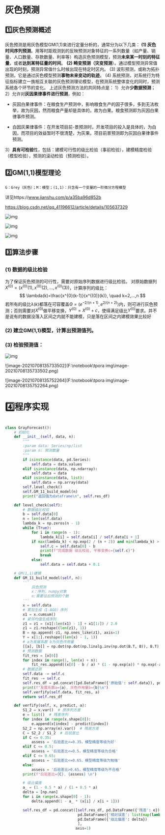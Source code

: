 # 灰色预测

## 1️⃣灰色预测概述

灰色预测是用灰色模型GM(1,1)来进行定量分析的，通常分为以下几类：
**(1) 灰色时间序列预测**。用等时距观测到的反映预测对象特征的一系列数量（如产量、销量、人口数量、存款数量、利率等）构造灰色预测模型，预测**未来某一时刻的特征量**，或者**达到某特征量的时间**。
**(2) 畸变预测（灾变预测**）。通过模型预测异常值出现的时刻，预测异常值什么时候出现在特定时区内。
 (3) 波形预测，或称为拓扑预测，它是通过灰色模型预测**事物未来变动的轨迹**。
(4) 系统预测，对系统行为特征指标建立一族相互关联的灰色预测理论模型，在预测系统整体变化的同时，预测系统各个环节的变化。
上述灰色预测方法的共同特点是：
1）允许**少数据预测**；
2）允许对**灰因果律事件进行预测**，例如：

- 灰因白果律事件：在粮食生产预测中，影响粮食生产的因子很多，多到无法枚举，故为灰因，然而粮食产量却是具体的，故为白果。粮食预测即为灰因白果律事件预测。

- 白因灰果律事件：在开发项目前-景预测时，开发项目的投入是具体的，为白因，而项目的效益暂时不很清楚，为灰果。项目前景预测即为灰因白果律事件预测。

 3）**具有可检验**性，包括：建模可行性的级比检验（事前检验），建模精度检验（模型检验），预测的滚动检验（预测检验）。

## 2️⃣GM(1,1)模型理论

`G：Grey（灰色）；M：模型；(1,1)：只含有一个变量的一阶微分方程模型`

详见https://www.jianshu.com/p/a35ba96d852b

https://blog.csdn.net/qq_41196612/article/details/105637329

![img](https://img-blog.csdnimg.cn/20200420160606521.png?x-oss-process=image/watermark,type_ZmFuZ3poZW5naGVpdGk,shadow_10,text_aHR0cHM6Ly9ibG9nLmNzZG4ubmV0L3FxXzQxMTk2NjEy,size_16,color_FFFFFF,t_70)

![img](https://img-blog.csdnimg.cn/20200420160726361.png?x-oss-process=image/watermark,type_ZmFuZ3poZW5naGVpdGk,shadow_10,text_aHR0cHM6Ly9ibG9nLmNzZG4ubmV0L3FxXzQxMTk2NjEy,size_16,color_FFFFFF,t_70)

![img](https://img-blog.csdnimg.cn/20200420160823554.png?x-oss-process=image/watermark,type_ZmFuZ3poZW5naGVpdGk,shadow_10,text_aHR0cHM6Ly9ibG9nLmNzZG4ubmV0L3FxXzQxMTk2NjEy,size_16,color_FFFFFF,t_70)

## 3️⃣算法步骤

### (1) 数据的级比检验

 为了保证灰色预测的可行性，需要对原始序列数据进行级比检验。
 对原始数据列$X^{(0)}=(x^{(0)}(1),x^{(0)}(2),...,x^{(0)}(3))$，计算序列的级比：
$$
\lambda(k)=\frac{x^{0}(k-1)}{x^{(0)}(k)}, \quad k=2,...,n
$$
若所有的级比$\lambda(k)$都落在可容覆盖$\Theta=(e^{-2/(n+1)},e^{2/(n+2)})$内，则可进行灰色预测；否则需要对$X^{(0)}$做平移变换，$Y^{(0)}=X^{(0)}+c$，使得满足级比$Y^{(0)}$要求。并不是说有的数据没落入区间之内就不能建模，只是落在区间之内建模效果比较好

### (2) 建立GM(1,1)模型，计算出预测值列。

### (3) 检验预测值：



![img](https://img-blog.csdn.net/20180826140757559?watermark/2/text/aHR0cHM6Ly9ibG9nLmNzZG4ubmV0L3FxXzM2NjY2NzU2/font/5a6L5L2T/fontsize/400/fill/I0JBQkFCMA==/dissolve/70)

![image-20210708135733502](F:\notebook\tpora img\image-20210708135733502.png)

![image-20210708135752264](F:\notebook\tpora img\image-20210708135752264.png)

# 4️⃣程序实现

```python

class GrayForecast():
    # 初始化
    def __init__(self, data, n):
        """
        :param data: Series/np/list
        :param n: 预测数量
        """
        if isinstance(data, pd.Series):
            self.data = data.values
        elif isinstance(data, np.ndarray):
            self.data = data
        elif isinstance(data, list):
            self.data = np.array(data)
        self.level_check()
        self.GM_11_build_model(n)
        print("返回值为dataframe\n", self.res_df)

    def level_check(self):
        # 数据级比校验
        b = self.data[0]
        n = len(self.data)
        lambda_k = np.zeros(n - 1)
        while (True):
            for i in range(n - 1):
                lambda_k[i] = self.data[i] / self.data[i + 1]
            if max(lambda_k) < np.exp(2 / (n + 2)) and min(lambda_k) > np.exp(-2 / (n + 1)):
                self.c = self.data[0] - b
                print(f"完成数据 级比校验, 平移变换c={self.c}")
                break
            else:
                self.data = self.data + 0.1

    # GM(1,1)建模
    def GM_11_build_model(self, n):
        '''
            灰色预测
            x：序列，numpy对象
            n:需要往后预测的个数
        '''
        x = self.data
        # 累加生成（1-AGO）序列
        x1 = x.cumsum()
        # 紧邻均值生成序列
        z1 = z1 = (x1[:len(x1) - 1] + x1[1:]) / 2.0
        z1 = z1.reshape((len(z1), 1))
        B = np.append(-z1, np.ones_like(z1), axis=1)
        Y = x[1:].reshape((len(x) - 1, 1))
        # a为发展系数 b为灰色作用量
        [[a], [b]] = np.dot(np.dot(np.linalg.inv(np.dot(B.T, B)), B.T), Y)  # 计算参数
        # 预测数据
        fit_res = [x[0]]
        for index in range(1, len(x) + n):
            fit_res.append((x[0] - b / a) * (1 - np.exp(a)) * np.exp(-a * (index)))
        # 数据还原
        self.data -= self.c
        fit_res -= self.c
        self.res_df = pd.concat([pd.DataFrame({'原始值': self.data}), pd.DataFrame({'预测值': fit_res})], axis=1)
        print(f"发展系数a={a}, 灰色作用量b={b}\n")
        self.verfify(self.data, fit_res, a)
        return self.res_df

    def verfify(self, x, predict, a):
        S1_2 = x.var()  # 原序列方差
        e = list()  # 残差序列
        for index in range(x.shape[0]):
            e.append(x[index] - predict[index])
        S2_2 = np.array(e).var()  # 残差方差
        C = S2_2 / S1_2  # 后验差比
        if C <= 0.35:
            assess = '后验差比<=0.35，模型精度等级为好'
        elif C <= 0.5:
            assess = '后验差比<=0.5，模型精度等级为合格'
        elif C <= 0.65:
            assess = '后验差比<=0.65，模型精度等级为勉强'
        else:
            assess = '后验差比>0.65，模型精度等级为不合格'
        print(f"后验差比={C}, {assess} \n")

        # 级比偏差
        a_ = (1 - 0.5 * a) / (1 + 0.5 * a)
        delta = [np.nan]
        for i in range(x.shape[0] - 1):
            delta.append(1 - a_ * (x[i] / x[i + 1]))

        self.res_df = pd.concat([self.res_df, pd.DataFrame({'残差': e}),
                                 pd.DataFrame({'相对误差': list(map(lambda x: '{:.2%}'.format(x), np.abs(e / x)))}),
                                 pd.DataFrame({'级比偏差': delta})
                                 ],
                                axis=1)
```

